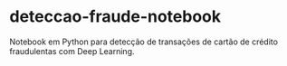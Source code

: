 # deteccao-fraude-notebook
Notebook em Python para detecção de transações de cartão de crédito fraudulentas com Deep Learning.
